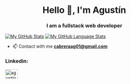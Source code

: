 <h1 align="center">Hello 👋, I'm Agustín</h1>
<h3 align="center">I am a fullstack web developer</h3>



[![My GitHub Stats](https://github-readme-stats.vercel.app/api/?username=agskbr&count_private=true&theme=github_dark&hide_border=true&showicons=true)]()
[![My GitHub Language Stats](https://github-readme-stats.vercel.app/api/top-langs/?username=agskbr&langs_count=6&layout=compact&theme=github_dark&hide_border=true)]()

- 📫 Contact with me **cabreraag01@gmail.com**

<h3 align="left">Linkedin:</h3>
<p align="left">
<a href="https://linkedin.com/in/agustín-cabrera" target="blank"><img align="center" src="https://raw.githubusercontent.com/rahuldkjain/github-profile-readme-generator/master/src/images/icons/Social/linked-in-alt.svg" alt="agustín-cabrera" height="30" width="40" /></a>
</p>
